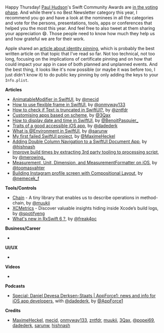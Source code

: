 Happy Thursday! [Paul Hudson](https://twitter.com/twostraws)'s Swift Community Awards are [in the voting phase](https://www.hackingwithswift.com/awards). And while there's no Best Newsletter category this year, I recommend you go and have a look at the nominees in all the categories and vote for the persons, presentations, tools, apps or conferences that helped you the most this year. And feel free to also tweet at them sharing your appreciation 😄. Those people need to know how much they help us and how grateful we are for their work.

Apple shared an [article about identity pinning](https://developer.apple.com/news/?id=g9ejcf8y), which is probably the best written article on that topic that I've read so far. Not too technical, not too long, focusing on the implications of certificate pinning and on how that could impact your app in case of both planned and unplanned events. And the best thing, it looks like it's now possible (or maybe it was before too, I just didn't know it) to do public key pinning by only adding the keys to your `Info.plist`.

**Articles**

* [AnimatableModifier in SwiftUI](https://swiftwithmajid.com/2021/01/11/animatablemodifier-in-swiftui/), by [@mecid](https://twitter.com/mecid)
* [How to use flexible frame in SwiftUI](https://onmyway133.com/blog/how-to-use-flexible-frame-in-swiftui/), by [@onmyway133](https://twitter.com/onmyway133)
* [How to check if Text is truncated in SwiftUI?](https://fivestars.blog/swiftui/trucated-text.html), by [@zntfdr](https://twitter.com/zntfdr)
* [Customising apps based on scheme](https://jakub.codes/posts/app-scheme), by [@3Qax](https://twitter.com/jakubtowarek)
* [How to display date and time in SwiftUI](https://benoitpasquier.com/date-formatter-swiftui/), by [@BenoitPasquier_](https://twitter.com/benoitpasquier_)
* [Traits of a good accessible iOS app](https://levelup.gitconnected.com/traits-of-a-good-accessible-ios-app-25266ee08fb9?sk=00b53e96c0cf477ebf814ce0e271e11b), by [@dadederk](https://twitter.com/dadederk)
* [What is @Environment in SwiftUI](https://sarunw.com/posts/what-is-environment-in-swiftui/), by [@sarunw](https://twitter.com/sarunw)
* [My first failed SwiftUI project](https://blog.maximeheckel.com/posts/first-failed-swiftui-project/), by [@MaximeHeckel](https://twitter.com/MaximeHeckel)
* [Adding Double Column Navigation to a SwiftUI Document App](https://lostmoa.com/blog/AddingDoubleColumnNavigationToASwiftUIDocumentApp/), by [@hishnash](https://twitter.com/hishnash)
* [Improve build times by extracting 3rd party tooling to processing script](http://merowing.info/2021/01/improve-build-times-by-extracting-3rd-party-tooling-to-processing-script./), by [@merowing_](https://twitter.com/merowing_)
* [Measurement, Unit, Dimension, and MeasurementFormatter on iOS](https://augmentedcode.io/2021/01/18/measurement-unit-dimension-and-measurementformatter-on-ios/), by [@toomasvahter](https://twitter.com/toomasvahter)
* [Building Instagram profile screen with Compositional Layout](https://nemecek.be/blog/72/building-instagram-profile-screen-with-compositional-layout), by [@nemecek_f](https://twitter.com/nemecek_f)

**Tools/Controls**

* [Chain](https://github.com/VergeGroup/Chain) - A tiny library that enables us to describe operations in method-chain, by [@muukii](https://twitter.com/muukii_app)
* [XCMetrics](https://xcmetrics.io/) - Discover valuable insights hiding inside Xcode’s build logs, by [@spotifyeng](https://twitter.com/spotifyeng)
* [What's new in RxSwift 6 ?](https://dev.to/freak4pc/what-s-new-in-rxswift-6-2nog), by [@freak4pc](https://twitter.com/freak4pc)

**Business/Career**

* 

**UI/UX**

* 

**Videos**

* 

**Podcasts**

* [Special: Daniel Devesa Derksen-Staats | AppForce1: news and info for iOS app developers](https://www.buzzsprout.com/1414396/7142317), with [@dadederk](https://twitter.com/dadederk), by [@AppForce1](https://twitter.com/AppForce1)

**Credits**

* [MaximeHeckel](https://github.com/MaximeHeckel), [mecid](https://github.com/mecid), [onmyway133](https://github.com/onmyway133), [zntfdr](https://github.com/zntfdr), [muukii](https://github.com/muukii), [3Qax](https://github.com/3Qax), [@popei69](https://github.com/popei69), [dadederk](https://github.com/dadederk), [sarunw](https://github.com/sarunw), [hishnash](https://github.com/hishnash)
